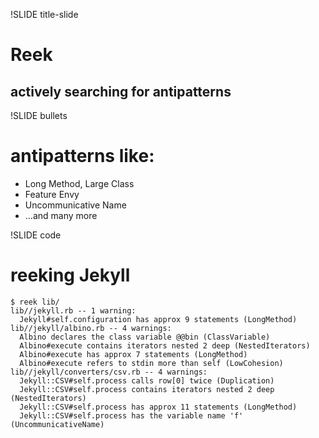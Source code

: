 !SLIDE title-slide

# Reek

## actively searching for antipatterns


!SLIDE bullets

# antipatterns like:

* Long Method, Large Class
* Feature Envy                                                            
* Uncommunicative Name
* ...and many more


!SLIDE code

# reeking Jekyll

    $ reek lib/                     
    lib//jekyll.rb -- 1 warning:                                        
      Jekyll#self.configuration has approx 9 statements (LongMethod)    
    lib//jekyll/albino.rb -- 4 warnings:                                
      Albino declares the class variable @@bin (ClassVariable)          
      Albino#execute contains iterators nested 2 deep (NestedIterators) 
      Albino#execute has approx 7 statements (LongMethod)               
      Albino#execute refers to stdin more than self (LowCohesion)       
    lib//jekyll/converters/csv.rb -- 4 warnings:                        
      Jekyll::CSV#self.process calls row[0] twice (Duplication)         
      Jekyll::CSV#self.process contains iterators nested 2 deep (NestedIterators)
      Jekyll::CSV#self.process has approx 11 statements (LongMethod)             
      Jekyll::CSV#self.process has the variable name 'f' (UncommunicativeName)   

